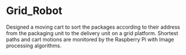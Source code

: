 # Grid_Robot

Designed a moving cart to sort the packages according to their address from the packaging unit to the delivery unit on a grid platform. Shortest paths and cart motions are monitored by the Raspberry Pi with Image processing algorithms.
